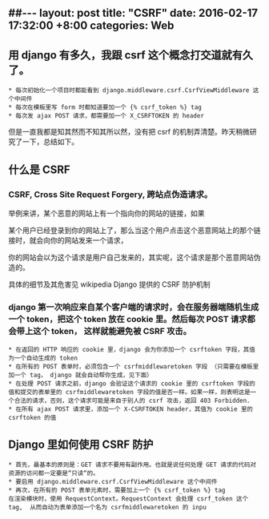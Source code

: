 ##---
layout: post
title:  "CSRF"
date:   2016-02-17 17:32:00 +8:00
categories: Web
---

## 用 django 有多久，我跟 csrf 这个概念打交道就有久了。

    * 每次初始化一个项目时都能看到 django.middleware.csrf.CsrfViewMiddleware 这个中间件
    * 每次在模板里写 form 时都知道要加一个 {% csrf_token %} tag
    * 每次发 ajax POST 请求，都需要加一个 X_CSRFTOKEN 的 header
但是一直我都是知其然而不知其所以然，没有把 csrf 的机制弄清楚。昨天稍微研究了一下，总结如下。


## 什么是 CSRF

### CSRF, Cross Site Request Forgery, 跨站点伪造请求。
举例来讲，某个恶意的网站上有一个指向你的网站的链接，如果

某个用户已经登录到你的网站上了，那么当这个用户点击这个恶意网站上的那个链接时，就会向你的网站发来一个请求，

你的网站会以为这个请求是用户自己发来的，其实呢，这个请求是那个恶意网站伪造的。

具体的细节及其危害见 wikipedia
Django 提供的 CSRF 防护机制

### django 第一次响应来自某个客户端的请求时，会在服务器端随机生成一个 token，把这个 token 放在 cookie 里。然后每次 POST 请求都会带上这个 token， 这样就能避免被 CSRF 攻击。

    * 在返回的 HTTP 响应的 cookie 里，django 会为你添加一个 csrftoken 字段，其值为一个自动生成的 token
    * 在所有的 POST 表单时，必须包含一个 csrfmiddlewaretoken 字段 （只需要在模板里加一个 tag， django 就会自动帮你生成，见下面）
    * 在处理 POST 请求之前，django 会验证这个请求的 cookie 里的 csrftoken 字段的值和提交的表单里的 csrfmiddlewaretoken 字段的值是否一样。如果一样，则表明这是一个合法的请求，否则，这个请求可能是来自于别人的 csrf 攻击，返回 403 Forbidden.
    * 在所有 ajax POST 请求里，添加一个 X-CSRFTOKEN header，其值为 cookie 里的 csrftoken 的值

## Django 里如何使用 CSRF 防护

    * 首先，最基本的原则是：GET 请求不要用有副作用。也就是说任何处理 GET 请求的代码对资源的访问都一定要是“只读“的。
    * 要启用 django.middleware.csrf.CsrfViewMiddleware 这个中间件
    * 再次，在所有的 POST 表单元素时，需要加上一个 {% csrf_token %} tag
    在渲染模块时，使用 RequestContext。RequestContext 会处理 csrf_token 这个 tag,  从而自动为表单添加一个名为 csrfmiddlewaretoken 的 inpu
